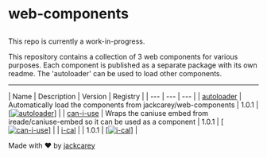 # web-components

##

This repo is currently a work-in-progress.

This repository contains a collection of 3 web components for various purposes. Each component is published as a separate package with its own readme. The 'autoloader' can be used to load other components. 

---


| Name  | Description | Version | Registry |
| --- | --- | --- | 
| [autoloader]([autoloader](/packages/autoloader)) | Automatically load the components from jackcarey/web-components | 1.0.1 | [[![autoloader](https://jsr.io/badges/@web-components/autoloader)]](https://jsr.io/@web-components/autoloader) |
| [can-i-use]([can-i-use](/packages/can-i-use)) | Wraps the caniuse embed from ireade/caniuse-embed so it can be used as a component | 1.0.1 | [[![can-i-use](https://jsr.io/badges/@web-components/can-i-use)]](https://jsr.io/@web-components/can-i-use) |
| [i-cal]([i-cal](/packages/i-cal)) |  | 1.0.1 | [[![i-cal](https://jsr.io/badges/@web-components/i-cal)]](https://jsr.io/@web-components/i-cal) |


Made with ❤️ by [jackcarey](https://jackcarey.co.uk/)